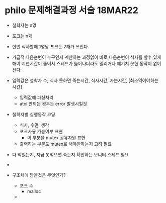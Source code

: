 # philo 문제해결과정 서술 18MAR22


- 철학자는 n명
- 포크는 n개
- 한번 식사할때 1명당 포크는 2개가 쓰인다.
- 가급적 다음순번이 누구인지 계산하는 과정없이
	바로 다음순번이 식사를 할수 있게해야 지연시간이 줄어서 스레드가 늘어나더라도 밀리거나 예기치 못한 동작이 없어진다.
- 입력값은 철학자 수, 식사 못하면 죽는시간, 식사시간, 자는시간, [최소먹어야하는 시간]
	- 입력값에 파싱처리
	- atoi 안되는 경우는 error 발생시킬것
- 철학자별 실행동작 코딩
	- 식사, 수면, 생각
	- 포크사용 가능여부 표현
		- 이 부분을 mutex 공유자원 표현
	- 출력하는 부분도 mutex로 해야만하는지 고려 필요
- 다 먹었는지, 지금 못먹으면 죽는지 확인하는 모니터 스레드 필요

-

- 구조체에 담을것은 무엇인가?
	- 포크 수
		- malloc
	-
